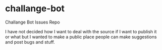 # challange-bot
Challange Bot Issues Repo

I have not decided how I want to deal with the source if I want to publish it or what but I wanted to make a public place people can make suggestions and post bugs and stuff.
